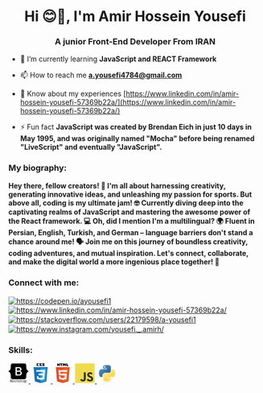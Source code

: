 <h1 align="center">Hi 😊👋, I'm Amir Hossein Yousefi</h1>
<h3 align="center">A junior Front-End Developer From IRAN</h3>

- 🌱 I’m currently learning **JavaScript and REACT Framework**

- 📫 How to reach me **a.yousefi4784@gmail.com**

- 📄 Know about my experiences [https://www.linkedin.com/in/amir-hossein-yousefi-57369b22a/](https://www.linkedin.com/in/amir-hossein-yousefi-57369b22a/)

- ⚡ Fun fact **JavaScript was created by Brendan Eich in just 10 days in May 1995, and was originally named "Mocha" before being renamed "LiveScript" and eventually "JavaScript".**

<h3 align="left">My biography:</h3>

  **Hey there, fellow creators! 👋 I'm all about harnessing creativity, generating innovative ideas, and unleashing my passion for sports. But above all, coding is my ultimate jam! 🤓 Currently diving deep into the captivating realms of JavaScript and mastering the awesome power of the React framework. 💻
Oh, did I mention I'm a multilingual? 🌍 Fluent in Persian, English, Turkish, and German – language barriers don't stand a chance around me! 🗣️
Join me on this journey of boundless creativity, coding adventures, and mutual inspiration. Let's connect, collaborate, and make the digital world a more ingenious place together! 🌟**

<h3 align="left">Connect with me:</h3>
<p align="left">
<a href="https://codepen.io/https://codepen.io/ayousefi1" target="blank"><img align="center" src="https://raw.githubusercontent.com/rahuldkjain/github-profile-readme-generator/master/src/images/icons/Social/codepen.svg" alt="https://codepen.io/ayousefi1" height="30" width="40" /></a>
<a href="https://linkedin.com/in/https://www.linkedin.com/in/amir-hossein-yousefi-57369b22a/" target="blank"><img align="center" src="https://raw.githubusercontent.com/rahuldkjain/github-profile-readme-generator/master/src/images/icons/Social/linked-in-alt.svg" alt="https://www.linkedin.com/in/amir-hossein-yousefi-57369b22a/" height="30" width="40" /></a>
<a href="https://stackoverflow.com/users/https://stackoverflow.com/users/22179598/a-yousefi1" target="blank"><img align="center" src="https://raw.githubusercontent.com/rahuldkjain/github-profile-readme-generator/master/src/images/icons/Social/stack-overflow.svg" alt="https://stackoverflow.com/users/22179598/a-yousefi1" height="30" width="40" /></a>
<a href="https://instagram.com/https://www.instagram.com/yousefi._.amirh/" target="blank"><img align="center" src="https://raw.githubusercontent.com/rahuldkjain/github-profile-readme-generator/master/src/images/icons/Social/instagram.svg" alt="https://www.instagram.com/yousefi._.amirh/" height="30" width="40" /></a>
</p>

<h3 align="left">Skills: </h3>
<p align="left"> <a href="https://getbootstrap.com" target="_blank" rel="noreferrer"> <img src="https://raw.githubusercontent.com/devicons/devicon/master/icons/bootstrap/bootstrap-plain-wordmark.svg" alt="bootstrap" width="40" height="40"/> </a> <a href="https://www.w3schools.com/css/" target="_blank" rel="noreferrer"> <img src="https://raw.githubusercontent.com/devicons/devicon/master/icons/css3/css3-original-wordmark.svg" alt="css3" width="40" height="40"/> </a> <a href="https://www.w3.org/html/" target="_blank" rel="noreferrer"> <img src="https://raw.githubusercontent.com/devicons/devicon/master/icons/html5/html5-original-wordmark.svg" alt="html5" width="40" height="40"/> </a> <a href="https://developer.mozilla.org/en-US/docs/Web/JavaScript" target="_blank" rel="noreferrer"> <img src="https://raw.githubusercontent.com/devicons/devicon/master/icons/javascript/javascript-original.svg" alt="javascript" width="40" height="40"/> </a> <a href="https://www.python.org" target="_blank" rel="noreferrer"> <img src="https://raw.githubusercontent.com/devicons/devicon/master/icons/python/python-original.svg" alt="python" width="40" height="40"/> </a> </p>
